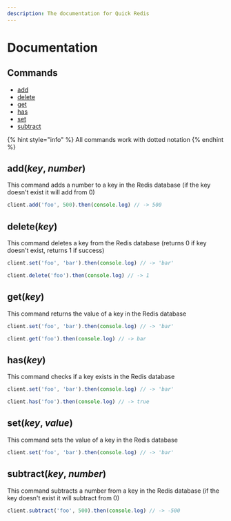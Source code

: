 ```yaml
---
description: The documentation for Quick Redis
---
```


# Documentation

## Commands

* [add](docs.md#add)
* [delete](docs.md#delete)
* [get](docs.md#get)
* [has](docs.md#has)
* [set](docs.md#set)
* [subtract](docs.md#subtract)

{% hint style="info" %}
All commands work with dotted notation
{% endhint %}

## add\(_key_, _number_\) <a id="add"></a>

This command adds a number to a key in the Redis database \(if the key doesn't exist it will add from 0\)

```javascript
client.add('foo', 500).then(console.log) // -> 500
```

## delete\(_key_\) <a id="delete"></a>

This command deletes a key from the Redis database \(returns 0 if key doesn't exist, returns 1 if success\)

```javascript
client.set('foo', 'bar').then(console.log) // -> 'bar'

client.delete('foo').then(console.log) // -> 1
```

## get\(_key_\) <a id="get"></a>

This command returns the value of a key in the Redis database

```javascript
client.set('foo', 'bar').then(console.log) // -> 'bar'

client.get('foo').then(console.log) // -> bar
```

## has\(_key_\) <a id="has"></a>

This command checks if a key exists in the Redis database

```javascript
client.set('foo', 'bar').then(console.log) // -> 'bar'

client.has('foo').then(console.log) // -> true
```

## set\(_key_, _value_\) <a id="set"></a>

This command sets the value of a key in the Redis database

```javascript
client.set('foo', 'bar').then(console.log) // -> 'bar'
```

## subtract\(_key_, _number_\) <a id="subtract"></a>

This command subtracts a number from a key in the Redis database \(if the key doesn't exist it will subtract from 0\)

```javascript
client.subtract('foo', 500).then(console.log) // -> -500
```

